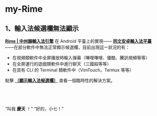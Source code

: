 # my-Rime

## 1、輸入法候選欄無法顯示

[**Rime | 中州韻輸入法引擎**](http://rime.im) 在 Android 平臺上的實現—— [**同文安卓輸入法平臺**](https://github.com/osfans/trime) ——在部分軟件中無法正常顯示候選欄，目前出現這一狀況的有：

* 在視頻類軟件中全屏播放時輸入彈幕（嗶哩嗶哩、優酷、騰訊視頻等等）
* 在全屏運行的遊戲類軟件中進行聊天（三國殺等等）
* 在具有 CLI 的 Terminal 類軟件中（VimTouch，Termux 等等）

點擊 [**〔顯示輸入法候選欄〕**](https://github.com/ThomasHawaiiKing/my-Rime/blob/master/forced_candidate/forced_candidate.md) 查看一個臨時性的解決方案。

## <br />

“叫我 **慶天** ！” “好的，小七！”
